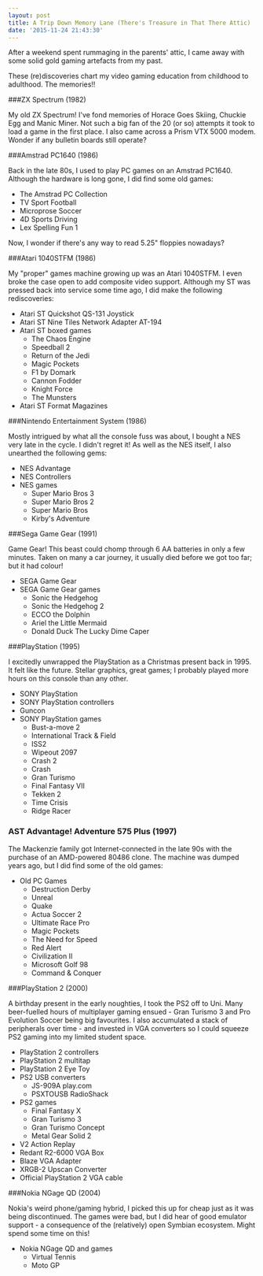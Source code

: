 ```yaml
---
layout: post
title: A Trip Down Memory Lane (There's Treasure in That There Attic)
date: '2015-11-24 21:43:30'
---
```


After a weekend spent rummaging in the parents' attic, I came away with some solid gold gaming artefacts from my past.

These (re)discoveries chart my video gaming education from childhood to adulthood. The memories!!

###ZX Spectrum (1982)

My old ZX Spectrum! I've fond memories of Horace Goes Skiing, Chuckie Egg and Manic Miner. Not such a big fan of the 20 (or so) attempts it took to load a game in the first place. I also came across a Prism VTX 5000 modem. Wonder if any bulletin boards still operate?

###Amstrad PC1640 (1986)

Back in the late 80s, I used to play PC games on an Amstrad PC1640. Although the hardware is long gone, I did find some old games: 

* The Amstrad PC Collection
* TV Sport Football
* Microprose Soccer
* 4D Sports Driving
* Lex Spelling Fun 1

Now, I wonder if there's any way to read 5.25" floppies nowadays?

###Atari 1040STFM (1986)

My "proper" games machine growing up was an Atari 1040STFM. I even broke the case open to add composite video support. Although my ST was pressed back into service some time ago, I did make the following rediscoveries:

* Atari ST Quickshot QS-131 Joystick
* Atari ST Nine Tiles Network Adapter AT-194
* Atari ST boxed games
  * The Chaos Engine
  * Speedball 2
  * Return of the Jedi
  * Magic Pockets
  * F1 by Domark
  * Cannon Fodder
  * Knight Force
  * The Munsters
* Atari ST Format Magazines

###Nintendo Entertainment System (1986)

Mostly intrigued by what all the console fuss was about, I bought a NES very late in the cycle. I didn't regret it! As well as the NES itself, I also unearthed the following gems:

* NES Advantage
* NES Controllers
* NES games
  * Super Mario Bros 3
  * Super Mario Bros 2
  * Super Mario Bros
  * Kirby's Adventure

###Sega Game Gear (1991)

Game Gear! This beast could chomp through 6 AA batteries in only a few minutes. Taken on many a car journey, it usually died before we got too far; but it had colour!

* SEGA Game Gear
* SEGA Game Gear games
  * Sonic the Hedgehog
  * Sonic the Hedgehog 2
  * ECCO the Dolphin
  * Ariel the Little Mermaid
  * Donald Duck The Lucky Dime Caper

###PlayStation (1995)

I excitedly unwrapped the PlayStation as a Christmas present back in 1995. It felt like the future. Stellar graphics, great games; I probably played more hours on this console than any other.

* SONY PlayStation 
* SONY PlayStation controllers
* Guncon
* SONY PlayStation games
  * Bust-a-move 2
  * International Track & Field
  * ISS2
  * Wipeout 2097
  * Crash 2
  * Crash
  * Gran Turismo
  * Final Fantasy VII
  * Tekken 2
  * Time Crisis
  * Ridge Racer

### AST Advantage! Adventure 575 Plus (1997)

The Mackenzie family got Internet-connected in the late 90s with the purchase of an AMD-powered 80486 clone. The machine was dumped years ago, but I did find some of the old games:

* Old PC Games
  * Destruction Derby
  * Unreal
  * Quake
  * Actua Soccer 2
  * Ultimate Race Pro
  * Magic Pockets
  * The Need for Speed
  * Red Alert
  * Civilization II
  * Microsoft Golf 98
  * Command & Conquer

###PlayStation 2 (2000)

A birthday present in the early noughties, I took the PS2 off to Uni. Many beer-fuelled hours of multiplayer gaming ensued - Gran Turismo 3 and Pro Evolution Soccer being big favourites. I also accumulated a stack of peripherals over time - and invested in VGA converters so I could squeeze PS2 gaming into my limited student space.

* PlayStation 2 controllers
* PlayStation 2 multitap
* PlayStation 2 Eye Toy
* PS2 USB converters
  * JS-909A play.com
  * PSXTOUSB RadioShack
* PS2 games
  * Final Fantasy X
  * Gran Turismo 3
  * Gran Turismo Concept
  * Metal Gear Solid 2
* V2 Action Replay
* Redant R2-6000 VGA Box
* Blaze VGA Adapter
* XRGB-2 Upscan Converter
* Official PlayStation 2 VGA cable

###Nokia NGage QD (2004)

Nokia's weird phone/gaming hybrid, I picked this up for cheap just as it was being discontinued. The games were bad, but I did hear of good emulator support - a consequence of the (relatively) open Symbian ecosystem. Might spend some time on this!

* Nokia NGage QD and games
  * Virtual Tennis
  * Moto GP

